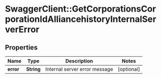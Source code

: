 # SwaggerClient::GetCorporationsCorporationIdAlliancehistoryInternalServerError

## Properties
Name | Type | Description | Notes
------------ | ------------- | ------------- | -------------
**error** | **String** | Internal server error message | [optional] 


